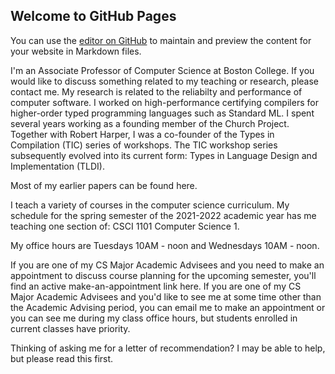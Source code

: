 ## Welcome to GitHub Pages

You can use the [editor on GitHub](https://github.com/dogfishbar/testing-gh-pages/edit/gh-pages/index.md) to maintain and preview the content for your website in Markdown files.

I'm an Associate Professor of Computer Science at Boston College. If you would like to discuss something related to my teaching or research, please contact me. My research is related to the reliabilty and performance of computer software. I worked on high-performance certifying compilers for higher-order typed programming languages such as Standard ML. I spent several years working as a founding member of the Church Project. Together with Robert Harper, I was a co-founder of the Types in Compilation (TIC) series of workshops. The TIC workshop series subsequently evolved into its current form: Types in Language Design and Implementation (TLDI).

Most of my earlier papers can be found here.

I teach a variety of courses in the computer science curriculum. My schedule for the spring semester of the 2021-2022 academic year has me teaching one section of: CSCI 1101 Computer Science 1.

My office hours are Tuesdays 10AM - noon and Wednesdays 10AM - noon.

If you are one of my CS Major Academic Advisees and you need to make an appointment to discuss course planning for the upcoming semester, you'll find an active make-an-appointment link here. If you are one of my CS Major Academic Advisees and you'd like to see me at some time other than the Academic Advising period, you can email me to make an appointment or you can see me during my class office hours, but students enrolled in current classes have priority.

Thinking of asking me for a letter of recommendation? I may be able to help, but please read this first.

